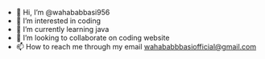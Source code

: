 - 👋 Hi, I’m @wahababbasi956
- 👀 I’m interested in coding
- 🌱 I’m currently learning java
- 💞️ I’m looking to collaborate on coding website
- 📫 How to reach me through my email wahababbbasiofficial@gmail.com

<!---
wahababbasi956/wahababbasi956 is a ✨ special ✨ repository because its `README.md` (this file) appears on your GitHub profile.
You can click the Preview link to take a look at your changes.
--->
